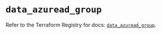 # `data_azuread_group`

Refer to the Terraform Registry for docs: [`data_azuread_group`](https://registry.terraform.io/providers/hashicorp/azuread/2.49.0/docs/data-sources/group).
